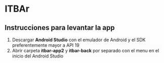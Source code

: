 # ITBAr

## Instrucciones para levantar la app

1. Descargar __Android Studio__ con el emulador de Android y el SDK preferentemente mayor a API 19
2. Abrir carpeta __itbar-app2__ y __itbar-back__ por separado con el menu en el inicio del Android Studio